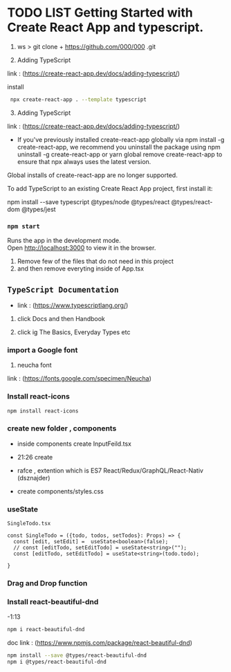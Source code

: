# TODO LIST  Getting Started with Create React App and typescript.

1. ws > git clone + https://github.com/000/000 .git

2.  Adding TypeScript

link : (https://create-react-app.dev/docs/adding-typescript/)

install 

```bash
 npx create-react-app . --template typescript
```

3. Adding TypeScript

link : (https://create-react-app.dev/docs/adding-typescript/)

- If you've previously installed create-react-app globally via npm install -g create-react-app, we recommend you uninstall the package using npm uninstall -g create-react-app or yarn global remove create-react-app to ensure that npx always uses the latest version.

Global installs of create-react-app are no longer supported.

To add TypeScript to an existing Create React App project, first install it:

npm install --save typescript @types/node @types/react @types/react-dom @types/jest


### `npm start`

Runs the app in the development mode.\
Open [http://localhost:3000](http://localhost:3000) to view it in the browser.

1. Remove few of the files that do not need in this project
2. and then remove everyting inside of App.tsx


## `TypeScript Documentation`
- link : (https://www.typescriptlang.org/)

1. click Docs and then Handbook

2. click ig  The Basics, Everyday Types etc


### import a Google font 

1. neucha font

link : (https://fonts.google.com/specimen/Neucha)

### Install react-icons

```bash
npm install react-icons

```

### create new folder , components 
- inside components create InputFeild.tsx 
- 21:26 create <InputFeild />


- rafce ,  extention which is ES7 React/Redux/GraphQL/React-Nativ (dsznajder)

- create components/styles.css

### useState

```tsx
SingleTodo.tsx

const SingleTodo = ({todo, todos, setTodos}: Props) => {
  const [edit, setEdit] =  useState<boolean>(false);
  // const [editTodo, setEditTodo] = useState<string>("");
  const [editTodo, setEditTodo] = useState<string>(todo.todo);
 
}

```

### Drag and Drop function
### Install react-beautiful-dnd
-1:13

```bash
npm i react-beautiful-dnd
```
doc link : (https://www.npmjs.com/package/react-beautiful-dnd)

```bash
npm install --save @types/react-beautiful-dnd
npm i @types/react-beautiful-dnd
```
